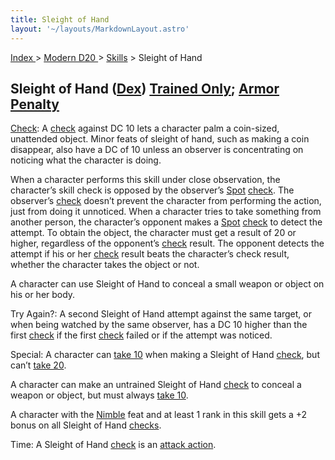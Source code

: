 ```yaml
---
title: Sleight of Hand
layout: '~/layouts/MarkdownLayout.astro'
---
```


[ Index ](/) > [ Modern D20 ](/modern.d20.srd) > [Skills](/modern.d20.srd/skills) > Sleight of Hand

## Sleight of Hand ([Dex](/modern.d20.srd/basics/ability.scores)) [Trained Only](/modern.d20.srd/skills/skill.basics); [Armor Penalty](/modern.d20.srd/equipment/armor.general)

[Check](/modern.d20.srd/skills/skill.basics.php#skill): A
[check](/modern.d20.srd/skills/skill.basics.php#skill) against DC 10 lets a
character palm a coin-sized, unattended object. Minor feats of sleight of
hand, such as making a coin disappear, also have a DC of 10 unless an observer
is concentrating on noticing what the character is doing.

When a character performs this skill under close observation, the character’s
skill check is opposed by the observer’s [Spot](/modern.d20.srd/skills/spot)
[check](/modern.d20.srd/skills/skill.basics.php#skill). The observer’s
[check](/modern.d20.srd/skills/skill.basics.php#skill) doesn’t prevent the
character from performing the action, just from doing it unnoticed. When a
character tries to take something from another person, the character’s
opponent makes a [Spot](/modern.d20.srd/skills/spot)
[check](/modern.d20.srd/skills/skill.basics.php#skill) to detect the attempt.
To obtain the object, the character must get a result of 20 or higher,
regardless of the opponent’s
[check](/modern.d20.srd/skills/skill.basics.php#skill) result. The opponent
detects the attempt if his or her
[check](/modern.d20.srd/skills/skill.basics.php#skill) result beats the
character’s check result, whether the character takes the object or not.

A character can use Sleight of Hand to conceal a small weapon or object on his
or her body.

Try Again?: A second Sleight of Hand attempt against the same target, or when
being watched by the same observer, has a DC 10 higher than the first
[check](/modern.d20.srd/skills/skill.basics.php#skill) if the first
[check](/modern.d20.srd/skills/skill.basics.php#skill) failed or if the
attempt was noticed.

Special: A character can [take 10](/modern.d20.srd/skills/skill.basics.php#take10) when making a Sleight of
Hand [check](/modern.d20.srd/skills/skill.basics.php#skill), but can’t [take 20](/modern.d20.srd/skills/skill.basics.php#take20).

A character can make an untrained Sleight of Hand
[check](/modern.d20.srd/skills/skill.basics.php#skill) to conceal a weapon or
object, but must always [take 10](/modern.d20.srd/skills/skill.basics.php#take10).

A character with the [Nimble](/modern.d20.srd/feats/nimble) feat and at least
1 rank in this skill gets a +2 bonus on all Sleight of Hand
[checks](/modern.d20.srd/skills/skill.basics.php#skill).

Time: A Sleight of Hand [check](/modern.d20.srd/skills/skill.basics.php#skill)
is an [attack action](/modern.d20.srd/combat/attack.actions).

